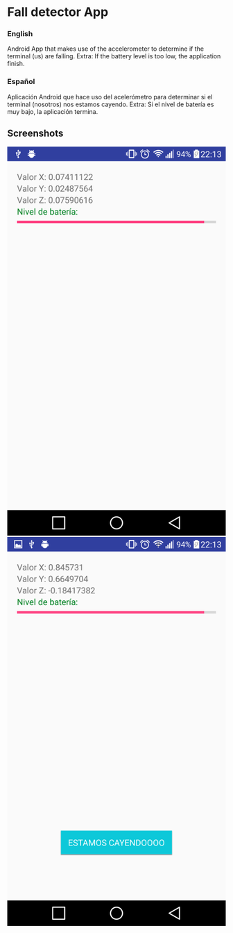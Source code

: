 # Fall detector App
### English

Android App that makes use of the accelerometer to determine if the terminal (us) are falling.
Extra: If the battery level is too low, the application finish.

### Español

Aplicación Android que hace uso del acelerómetro para determinar si el terminal (nosotros) nos estamos cayendo.
Extra: Si el nivel de batería es muy bajo, la aplicación termina.

## Screenshots
![FallDetector Screenshot1](./screenshots/falldetector1.png?raw=true)
![FallDetector Screenshot2](./screenshots/falldetector2.png?raw=true)